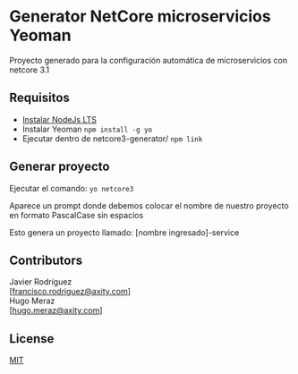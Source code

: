 # Generator NetCore microservicios Yeoman

Proyecto generado para la configuración automática de microservicios con netcore 3.1

## Requisitos

* [Instalar NodeJs LTS](https://nodejs.org/es/)
* Instalar Yeoman
    `npm install -g yo`
* Ejecutar dentro de netcore3-generator/
    `npm link`

## Generar proyecto

Ejecutar el comando: `yo netcore3`  

Aparece un prompt donde debemos colocar el nombre de nuestro proyecto en formato PascalCase sin espacios

Esto genera un proyecto llamado: [nombre ingresado]-service

## Contributors

Javier Rodríguez  
[francisco.rodriguez@axity.com]  
Hugo Meraz  
[hugo.meraz@axity.com]  

## License

[MIT](https://opensource.org/licenses/MIT)